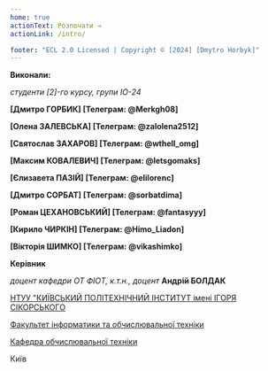 ```yaml
---
home: true
actionText: Розпочати →
actionLink: /intro/

footer: "ECL 2.0 Licensed | Copyright © [2024] [Dmytro Horbyk]"
---
```



**Виконали:** 

*студенти [2]-го курсу, групи IO-24* 

**[Дмитро ГОРБИК] [Телеграм: @Merkgh08]**

**[Олена ЗАЛЕВСЬКА] [Телеграм: @zalolena2512]**

**[Святослав ЗАХАРОВ] [Телеграм: @wthell_omg]**

**[Максим КОВАЛЕВИЧ] [Телеграм: @letsgomaks]**

**[Єлизавета ПАЗІЙ] [Телеграм: @elilorenc]**

**[Дмитро СОРБАТ] [Телеграм: @sorbatdima]**

**[Роман ЦЕХАНОВСЬКИЙ] [Телеграм: @fantasyyy]**

**[Кирило ЧИРКІН] [Телеграм: @Himo_Liadon]**

**[Вікторія ШИМКО] [Телеграм: @vikashimko]**


**Керівник**

*доцент кафедри ОТ ФІОТ, к.т.н., доцент*<span padding-right:5em></span> **Андрій БОЛДАК** 

[НТУУ "КИЇВСЬКИЙ ПОЛІТЕХНІЧНИЙ ІНСТИТУТ імені ІГОРЯ СІКОРСЬКОГО](https://kpi.ua/)

[Факультет інформатики та обчислювальної техніки](https://fiot.kpi.ua/)

[Кафедра обчислювальної техніки](https://comsys.kpi.ua/)

Київ
